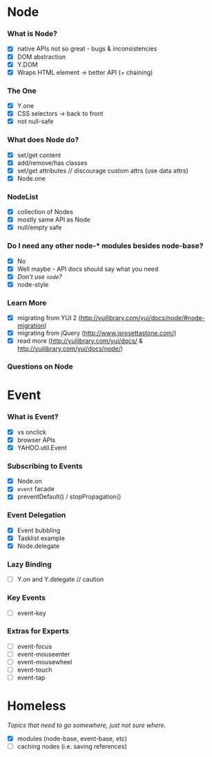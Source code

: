 Node
====

### What is Node?

- [x] native APIs not so great - bugs & inconsistencies
- [x] DOM abstraction
- [x] Y.DOM
- [x] Wraps HTML element -> better API (+ chaining)

### The One

- [x] Y.one
- [x] CSS selectors -> back to front
- [x] not null-safe

### What does Node do?

- [x] set/get content
- [x] add/remove/has classes
- [x] set/get attributes // discourage custom attrs (use data attrs)
- [x] Node.one

### NodeList

- [x] collection of Nodes
- [x] mostly same API as Node
- [x] null/empty safe

### Do I need any other node-* modules besides node-base?

- [x] No
- [x] Well maybe - API docs should say what you need
- [x] _Don't use `node`?_
- [x] node-style

### Learn More

- [x] migrating from YUI 2 (http://yuilibrary.com/yui/docs/node/#node-migration)
- [x] migrating from jQuery (http://www.jsrosettastone.com/)
- [x] read more (http://yuilibrary.com/yui/docs/ & http://yuilibrary.com/yui/docs/node/)

### Questions on Node

Event
=====

### What is Event?

- [x] vs onclick
- [x] browser APIs
- [x] YAHOO.util.Event

### Subscribing to Events

- [x] Node.on
- [x] `event` facade
- [x] preventDefault() / stopPropagation()

### Event Delegation

- [x] Event bubbling
- [x] Tasklist example
- [x] Node.delegate

### Lazy Binding

- [ ] Y.on and Y.delegate // caution

### Key Events

- [ ] event-key

### Extras for Experts

- [ ] event-focus
- [ ] event-mouseenter
- [ ] event-mousewheel
- [ ] event-touch
- [ ] event-tap

Homeless
========
_Topics that need to go somewhere, just not sure where._

- [x] modules (node-base, event-base, etc)
- [ ] caching nodes (i.e. saving references)
